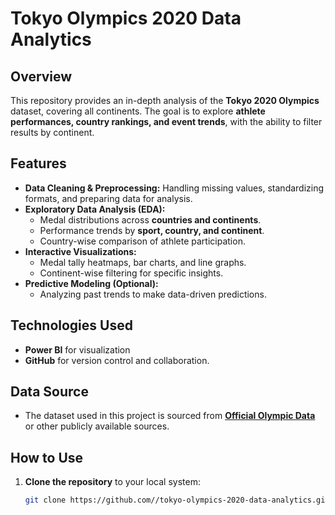 # Tokyo Olympics 2020 Data Analytics  

## Overview  
This repository provides an in-depth analysis of the **Tokyo 2020 Olympics** dataset, covering all continents. The goal is to explore **athlete performances, country rankings, and event trends**, with the ability to filter results by continent.  

## Features  
- **Data Cleaning & Preprocessing:** Handling missing values, standardizing formats, and preparing data for analysis.  
- **Exploratory Data Analysis (EDA):**  
  - Medal distributions across **countries and continents**.  
  - Performance trends by **sport, country, and continent**.  
  - Country-wise comparison of athlete participation.  
- **Interactive Visualizations:**  
  - Medal tally heatmaps, bar charts, and line graphs.  
  - Continent-wise filtering for specific insights.  
- **Predictive Modeling (Optional):**  
  - Analyzing past trends to make data-driven predictions.  

## Technologies Used  
- **Power BI** for visualization
- **GitHub** for version control and collaboration.  

## Data Source  
- The dataset used in this project is sourced from **[Official Olympic Data](https://olympics.com/)** or other publicly available sources.  

## How to Use  
1. **Clone the repository** to your local system:  
   ```sh
   git clone https://github.com//tokyo-olympics-2020-data-analytics.git

   

